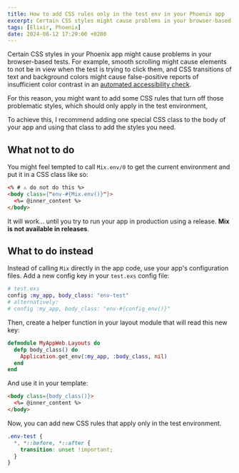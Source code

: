 ```yaml
---
title: How to add CSS rules only in the test env in your Phoenix app
excerpt: Certain CSS styles might cause problems in your browser-based tests, so you might want to add some CSS rules that turn off those styles, but only in the test environment.
tags: [Elixir, Phoenix]
date: 2024-08-12 17:29:00 +0200
---
```


Certain CSS styles in your Phoenix app might cause problems in your browser-based tests. For example, smooth scrolling might cause elements to not be in view when the test is trying to click them, and CSS transitions of text and background colors might cause false-positive reports of insufficient color contrast in an [automated accessibility check](https://hexdocs.pm/a11y_audit/).

For this reason, you might want to add some CSS rules that turn off those problematic styles, which should only apply in the test environment,

To achieve this, I recommend adding one special CSS class to the body of your app and using that class to add the styles you need.

## What not to do

You might feel tempted to call `Mix.env/0` to get the current environment and put it in a CSS class like so:

```html
<% # ⚠️ do not do this %>
<body class={"env-#{Mix.env()}"}>
  <%= @inner_content %>
</body>
```

It will work... until you try to run your app in production using a release. **Mix is not available in releases**.

## What to do instead

Instead of calling `Mix` directly in the app code, use your app's configuration files. Add a new config key in your `test.exs` config file:

```elixir
# test.exs
config :my_app, body_class: "env-test"
# alternatively:
# config :my_app, body_class: "env-#{config_env()}"
```

Then, create a helper function in your layout module that will read this new key:

```elixir
defmodule MyAppWeb.Layouts do
  defp body_class() do
    Application.get_env(:my_app, :body_class, nil)
  end
end
```

And use it in your template:

```html
<body class={body_class()}>
  <%= @inner_content %>
</body>
```

Now, you can add new CSS rules that apply only in the test environment.

```css
.env-test {
  *, *::before, *::after {
    transition: unset !important;
  }
}
```
